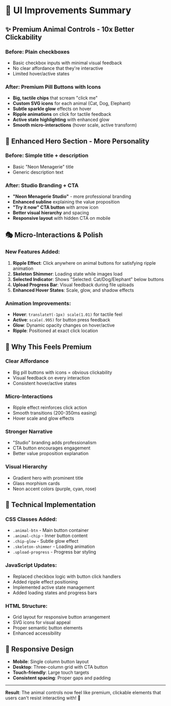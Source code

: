 # 🎨 UI Improvements Summary

## ✨ **Premium Animal Controls - 10x Better Clickability**

### **Before**: Plain checkboxes
- Basic checkbox inputs with minimal visual feedback
- No clear affordance that they're interactive
- Limited hover/active states

### **After**: Premium Pill Buttons with Icons
- **Big, tactile chips** that scream "click me"
- **Custom SVG icons** for each animal (Cat, Dog, Elephant)
- **Subtle sparkle glow** effects on hover
- **Ripple animations** on click for tactile feedback
- **Active state highlighting** with enhanced glow
- **Smooth micro-interactions** (hover scale, active transform)

## 🚀 **Enhanced Hero Section - More Personality**

### **Before**: Simple title + description
- Basic "Neon Menagerie" title
- Generic description text

### **After**: Studio Branding + CTA
- **"Neon Menagerie Studio"** - more professional branding
- **Enhanced subline** explaining the value proposition
- **"Try it now" CTA button** with arrow icon
- **Better visual hierarchy** and spacing
- **Responsive layout** with hidden CTA on mobile

## 🎭 **Micro-Interactions & Polish**

### **New Features Added:**
1. **Ripple Effect**: Click anywhere on animal buttons for satisfying ripple animation
2. **Skeleton Shimmer**: Loading state while images load
3. **Selected Indicator**: Shows "Selected: Cat/Dog/Elephant" below buttons
4. **Upload Progress Bar**: Visual feedback during file uploads
5. **Enhanced Hover States**: Scale, glow, and shadow effects

### **Animation Improvements:**
- **Hover**: `translateY(-1px) scale(1.01)` for tactile feel
- **Active**: `scale(.995)` for button press feedback
- **Glow**: Dynamic opacity changes on hover/active
- **Ripple**: Positioned at exact click location

## 🎯 **Why This Feels Premium**

### **Clear Affordance**
- Big pill buttons with icons = obvious clickability
- Visual feedback on every interaction
- Consistent hover/active states

### **Micro-Interactions**
- Ripple effect reinforces click action
- Smooth transitions (200-350ms easing)
- Hover scale and glow effects

### **Stronger Narrative**
- "Studio" branding adds professionalism
- CTA button encourages engagement
- Better value proposition explanation

### **Visual Hierarchy**
- Gradient hero with prominent title
- Glass morphism cards
- Neon accent colors (purple, cyan, rose)

## 🔧 **Technical Implementation**

### **CSS Classes Added:**
- `.animal-btn` - Main button container
- `.animal-chip` - Inner button content
- `.chip-glow` - Subtle glow effect
- `.skeleton-shimmer` - Loading animation
- `.upload-progress` - Progress bar styling

### **JavaScript Updates:**
- Replaced checkbox logic with button click handlers
- Added ripple effect positioning
- Implemented active state management
- Added loading states and progress bars

### **HTML Structure:**
- Grid layout for responsive button arrangement
- SVG icons for visual appeal
- Proper semantic button elements
- Enhanced accessibility

## 📱 **Responsive Design**
- **Mobile**: Single column button layout
- **Desktop**: Three-column grid with CTA button
- **Touch-friendly**: Large touch targets
- **Consistent spacing**: Proper gaps and padding

---

**Result**: The animal controls now feel like premium, clickable elements that users can't resist interacting with! 🎉

